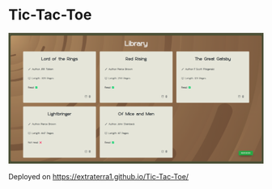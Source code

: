 # Tic-Tac-Toe

![website snapshot](https://raw.githubusercontent.com/Extraterra1/Library/main/website-snapshot.png)

Deployed on https://extraterra1.github.io/Tic-Tac-Toe/
